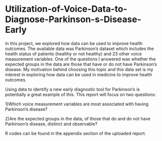 # Utilization-of-Voice-Data-to-Diagnose-Parkinson-s-Disease-Early
In this project, we explored how data can be used to improve health outcomes. The available data was Parkinson’s dataset which includes the health status of patients (healthy or not healthy) and 23 other voice measurement variables.  One of the questions I answered was whether the expected groups in the data are those that have or do not have Parkinson’s disease.  My motivation behind choosing this topic and this data set is my interest in exploring how data can be used in medicine to improve health outcomes. 

Using data to identify a new early diagnostic tool for Parkinson’s is potentially a great example of this. This report will focus on two questions:  

1)Which voice measurement variables are most associated with having Parkinson’s disease? 

2)Are the expected groups in the data, of those that do and do not have Parkinson’s disease, distinct and observable?

R codes can be found in the appendix section of the uploaded report.
